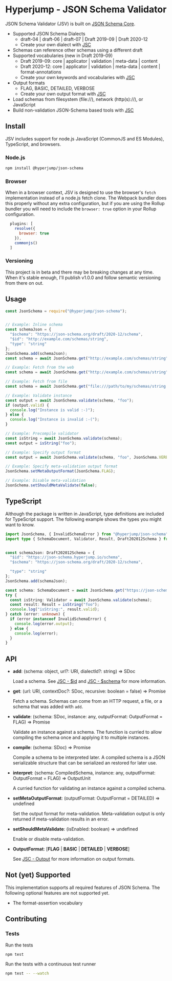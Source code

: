 # Hyperjump - JSON Schema Validator
JSON Schema Validator (JSV) is built on [JSON Schema Core](https://github.com/hyperjump-io/json-schema-core).

* Supported JSON Schema Dialects
  * draft-04 | draft-06 | draft-07 | Draft 2019-09 | Draft 2020-12
  * Create your own dialect with [JSC](https://github.com/hyperjump-io/json-schema-core)
* Schemas can reference other schemas using a different draft
* Supported vocabularies (new in Draft 2019-09)
  * Draft 2019-09: core | applicator | validation | meta-data | content
  * Draft 2020-12: core | applicator | validation | meta-data | content |
    format-annotations
  * Create your own keywords and vocabularies with [JSC](https://github.com/hyperjump-io/json-schema-core)
* Output formats
  * FLAG, BASIC, DETAILED, VERBOSE
  * Create your own output format with [JSC](https://github.com/hyperjump-io/json-schema-core)
* Load schemas from filesystem (file://), network (http(s)://), or JavaScript
* Build non-validation JSON-Schema based tools with [JSC](https://github.com/hyperjump-io/json-schema-core)

## Install
JSV includes support for node.js JavaScript (CommonJS and ES Modules),
TypeScript, and browsers.

### Node.js
```bash
npm install @hyperjump/json-schema
```

### Browser
When in a browser context, JSV is designed to use the browser's `fetch`
implementation instead of a node.js fetch clone. The Webpack bundler does this
properly without any extra configuration, but if you are using the Rollup
bundler you will need to include the `browser: true` option in your Rollup
configuration.

```javascript
  plugins: [
    resolve({
      browser: true
    }),
    commonjs()
  ]
```

### Versioning
This project is in beta and there may be breaking changes at any time. When it's
stable enough, I'll publish v1.0.0 and follow semantic versioning from there on
out.

## Usage
```javascript
const JsonSchema = require("@hyperjump/json-schema");


// Example: Inline schema
const schemaJson = {
  "$schema": "https://json-schema.org/draft/2020-12/schema",
  "$id": "http://example.com/schemas/string",
  "type": "string"
};
JsonSchema.add(schemaJson);
const schema = await JsonSchema.get("http://example.com/schemas/string");

// Example: Fetch from the web
const schema = await JsonSchema.get("http://example.com/schemas/string");

// Example: Fetch from file
const schema = await JsonSchema.get("file:///path/to/my/schemas/string.schema.json");

// Example: Validate instance
const output = await JsonSchema.validate(schema, "foo");
if (output.valid) {
  console.log("Instance is valid :-)");
} else {
  console.log("Instance is invalid :-(");
}

// Example: Precompile validator
const isString = await JsonSchema.validate(schema);
const output = isString("foo");

// Example: Specify output format
const output = await JsonSchema.validate(schema, "foo", JsonSchema.VERBOSE);

// Example: Specify meta-validation output format
JsonSchema.setMetaOutputFormat(JsonSchema.FLAG);

// Example: Disable meta-validation
JsonSchema.setShouldMetaValidate(false);
```

## TypeScript
Although the package is written in JavaScript, type definitions are included for
TypeScript support. The following example shows the types you might want to
know.

```typescript
import JsonSchema, { InvalidSchemaError } from "@hyperjump/json-schema";
import type { SchemaDocument, Validator, Result, Draft202012Schema } from "@hyperjump/json-schema";


const schemaJson: Draft202012Schema = {
  "$id": "https://json-schema.hyperjump.io/schema",
  "$schema": "https://json-schema.org/draft/2020-12/schema",

  "type": "string"
};
JsonSchema.add(schemaJson);

const schema: SchemaDocument = await JsonSchema.get("https://json-schema.hyperjump.io/schema");
try {
  const isString: Validator = await JsonSchema.validate(schema);
  const result: Result = isString("foo");
  console.log("isString:", result.valid);
} catch (error: unknown) {
  if (error instanceof InvalidSchemaError) {
    console.log(error.output);
  } else {
    console.log(error);
  }
}
```

## API
* **add**: (schema: object, url?: URI, dialectId?: string) => SDoc

    Load a schema. See [JSC - $id](https://github.com/hyperjump-io/json-schema-core#id)
    and [JSC - $schema](https://github.com/hyperjump-io/json-schema-core#schema-1)
    for more information.
* **get**: (url: URI, contextDoc?: SDoc, recursive: boolean = false) => Promise<SDoc>

    Fetch a schema. Schemas can come from an HTTP request, a file, or a schema
    that was added with `add`.
* **validate**: (schema: SDoc, instance: any, outputFormat: OutputFormat = FLAG) => Promise<OutputUnit>

    Validate an instance against a schema. The function is curried to allow
    compiling the schema once and applying it to multiple instances.
* **compile**: (schema: SDoc) => Promise<CompiledSchema>

    Compile a schema to be interpreted later. A compiled schema is a JSON
    serializable structure that can be serialized an restored for later use.
* **interpret**: (schema: CompiledSchema, instance: any, outputFormat: OutputFormat = FLAG) => OutputUnit

    A curried function for validating an instance against a compiled schema.
* **setMetaOutputFormat**: (outputFormat: OutputFormat = DETAILED) => undefined

    Set the output format for meta-validation. Meta-validation output is only
    returned if meta-validation results in an error.
* **setShouldMetaValidate**: (isEnabled: boolean) => undefined

    Enable or disable meta-validation.
* **OutputFormat**: [**FLAG** | **BASIC** | **DETAILED** | **VERBOSE**]

    See [JSC - Output](https://github.com/hyperjump-io/json-schema-core#output)
    for more information on output formats.

## Not (yet) Supported
This implementation supports all required features of JSON Schema. The following
optional features are not supported yet.

* The format-assertion vocabulary

## Contributing

### Tests

Run the tests

```bash
npm test
```

Run the tests with a continuous test runner

```bash
npm test -- --watch
```

